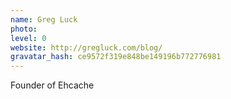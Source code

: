 ```yaml
---
name: Greg Luck
photo:
level: 0
website: http://gregluck.com/blog/
gravatar_hash: ce9572f319e848be149196b772776981
---
```

Founder of Ehcache
